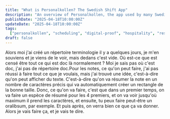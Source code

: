 ```yaml
---
title: "What is Personalkollen? The Swedish Shift App"
description: "An overview of Personalkollen, the app used by many Swedish restaurants to manage shifts, wages, and employee logs — often without formal contract issuance."
publishDate: "2025-04-18T10:00:00Z"
updateDate: "2025-04-18T10:00:00Z"
tags:
  ["personalkollen", "scheduling", "digital-proof", "hospitality", "restaurant"]
draft: false
---
```


Alors moi j'ai créé un répertoire terminologie il y a quelques jours, je m'en souviens et je viens de le voir, mais dedans c'est vide. Où est-ce que est censé être tout ce qui est doc là normalement ? Moi je sais pas où c'est doc, j'ai pas de répertoire doc.Pour les notes, ce qu'on peut faire, j'ai pas réussi à faire tout ce que je voulais, mais j'ai trouvé une idée, c'est-à-dire qu'on peut afficher du texte. C'est-à-dire qu'on va résumer la note en un nombre de caractères précis qui va automatiquement créer un rectangle de la bonne taille. Donc, ce qu'on va faire, c'est que dans un premier temps, on va faire un espèce de résumé pour les 4 premiers, et on va voir jusqu'où maximum il prend les caractères, et ensuite, tu peux faire peut-être un oralibsum, par exemple. Et puis après, on verra bien ce que ça va donner. Alors je vais faire ça, et je vais te dire.
